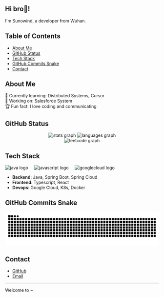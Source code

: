 ## Hi bro👋! 

I'm Sunowind, a developer from Wuhan.

## Table of Contents
- [About Me](#about-me)
- [GitHub Status](#github-status)
- [Tech Stack](#tech-stack)
- [GitHub Commits Snake](#github-commits-snake)
- [Contact](#contact)

## About Me
🌱 Currently learning: Distributed Systems, Cursor  
💼 Working on: Salesforce System  
🏆 Fun fact: I love coding and communicating

## GitHub Status
<div align="center">
  <img src="https://github-readme-stats-sunowinds-projects.vercel.app//api?username=sunowind&hide_title=false&hide_rank=false&show_icons=true&include_all_commits=true&count_private=true&disable_animations=false&theme=dracula&locale=en&hide_border=false&order=1" height="150" alt="stats graph"  />
  <img src="https://github-readme-stats-sunowinds-projects.vercel.app//api/top-langs?username=sunowind&locale=en&hide_title=false&layout=compact&card_width=320&langs_count=5&theme=dracula&hide_border=false&order=2" height="150" alt="languages graph"  />
</div>
<div align="center">
  <img src="https://github-readme-stats-sunowind.vercel.app/api/leetcode?username=sunowind&theme=dracula&hide_border=false&order=2" height="150" alt="leetcode graph">
</div>

## Tech Stack
<div align="left">
  <img src="https://cdn.jsdelivr.net/gh/devicons/devicon/icons/java/java-original.svg" height="40" alt="java logo"  />
  <img width="12" />
  <img src="https://cdn.jsdelivr.net/gh/devicons/devicon/icons/javascript/javascript-original.svg" height="40" alt="javascript logo"  />
  <img width="12" />
  <img src="https://cdn.jsdelivr.net/gh/devicons/devicon/icons/googlecloud/googlecloud-original.svg" height="40" alt="googlecloud logo"  />
</div>

- **Backend**: Java, Spring Boot, Spring Cloud
- **Frontend**: Typescript, React
- **Devops**: Google Cloud, K8s, Docker

## GitHub Commits Snake
<img src="https://raw.githubusercontent.com/sunowind/sunowind/output/snake.svg" alt="Snake animation" />

## Contact
- [GitHub](https://github.com/sunowind)
- [Email](mailto:x1365181606@gmail.com)

---

Welcome to ~